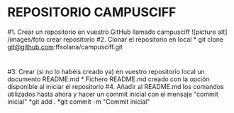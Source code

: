 # REPOSITORIO CAMPUSCIFF
#1. Crear un repositorio en vuestro GitHub llamado campusciff
![picture alt] /images/foto crear repositorio
#2. Clonar el repositorio en local
    * git clone git@github.com:ffsolana/campusciff.git
#
#3. Crear (si no lo habéis creado ya) en vuestro repositorio local un documento README.md
    * Fichero README.md creado con la opción disponible al iniciar el repositorio
#4. Añadir al README.md los comandos utilizados hasta ahora y hacer un commit inicial con el
mensaje "commit inicial"
    *git add .
    *git commit -m "Commit inicial"
    
